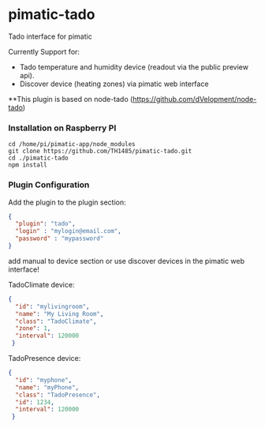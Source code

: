 # pimatic-tado


Tado interface for pimatic

Currently Support for:
- Tado temperature and humidity device (readout via the public preview api).
- Discover device (heating zones) via pimatic web interface

**This plugin is based on node-tado (https://github.com/dVelopment/node-tado)

###  Installation on Raspberry PI

```code
cd /home/pi/pimatic-app/node_modules
git clone https://github.com/TH1485/pimatic-tado.git
cd ./pimatic-tado
npm install
```

### Plugin Configuration

Add the plugin to the plugin section:

```json
{ 
  "plugin": "tado",
  "login" : "mylogin@email.com",
  "password" : "mypassword"
}
```
add manual to device section or use discover devices in the pimatic web interface!

TadoClimate device:
```json
{
  "id": "mylivingroom",
  "name": "My Living Room",
  "class": "TadoClimate",
  "zone": 1,
  "interval": 120000
 }
```
TadoPresence device:
```json
{
  "id": "myphone",
  "name": "myPhone",
  "class": "TadoPresence",
  "id": 1234,
  "interval": 120000
 }
```
